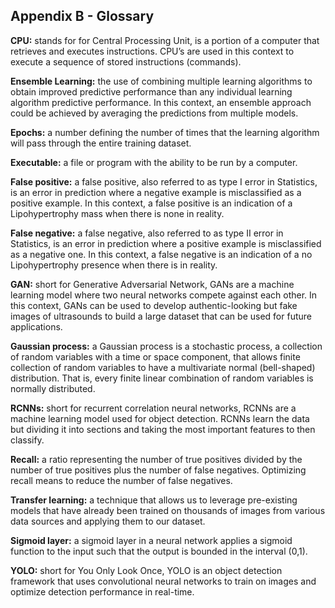 ## Appendix B - Glossary

**CPU:** stands for for Central Processing Unit, is a portion of a computer that retrieves and executes instructions. CPU’s are used in this context to execute a sequence of stored instructions (commands). 

**Ensemble Learning:** the use of combining multiple learning algorithms to obtain improved predictive performance than any individual learning algorithm predictive performance. In this context, an ensemble approach could be achieved by averaging the predictions from multiple models.

**Epochs:** a number defining the number of times that the learning algorithm will pass through the entire training dataset. 

**Executable:** a file or program with the ability to be run by a computer.

**False positive:** a false positive, also referred to as type I error in Statistics, is an error in prediction where a negative example is misclassified as a positive example. In this context, a false positive is an indication of a Lipohypertrophy mass when there is none in reality. 

**False negative:** a false negative, also referred to as type II error in Statistics, is an error in prediction where a positive example is misclassified as a negative one. In this context, a false negative is an indication of a no Lipohypertrophy presence when there is in reality. 

**GAN:** short for Generative Adversarial Network, GANs are a machine learning model where two neural networks compete against each other. In this context, GANs can be used to develop authentic-looking but fake images of ultrasounds to build a large dataset that can be used for future applications. 

**Gaussian process:** a Gaussian process is a stochastic process, a collection of random variables with a time or space component, that allows finite collection of random variables to have a multivariate normal (bell-shaped) distribution. That is, every finite linear combination of random variables is normally distributed.

**RCNNs:** short for recurrent correlation neural networks, RCNNs are a machine learning model used for object detection. RCNNs learn the data but dividing it into sections and taking the most important features to then classify.

**Recall:** a ratio representing the number of true positives divided by the number of true positives plus the number of false negatives. Optimizing recall means to reduce the number of false negatives.

**Transfer learning:** a technique that allows us to leverage pre-existing models that have already been trained on thousands of images from various data sources and applying them to our dataset.

**Sigmoid layer:** a sigmoid layer in a neural network applies a sigmoid function to the input such that the output is bounded in the interval (0,1).

**YOLO:** short for You Only Look Once, YOLO is an object detection framework that uses convolutional neural networks to train on images and optimize detection performance in real-time. 



